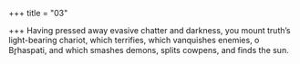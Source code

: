 +++
title = "03"

+++
Having pressed away evasive chatter and darkness, you mount truth’s  light-bearing chariot,
which terrifies, which vanquishes enemies, o Br̥haspati, and which
smashes demons, splits cowpens, and finds the sun.